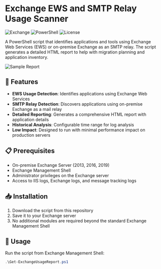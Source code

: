 # Exchange EWS and SMTP Relay Usage Scanner

![Exchange](https://img.shields.io/badge/Exchange-2013%2F2016%2F2019-blue)
![PowerShell](https://img.shields.io/badge/PowerShell-5.1%2B-blue)
![License](https://img.shields.io/badge/License-MIT-green)

A PowerShell script that identifies applications and tools using Exchange Web Services (EWS) or on-premise Exchange as an SMTP relay. The script generates a detailed HTML report to help with migration planning and application inventory.

![Sample Report](https://placeholder.svg?height=300&width=600&query=Sample+Exchange+EWS+Scanner+HTML+Report)

## 🚀 Features

- **EWS Usage Detection**: Identifies applications using Exchange Web Services
- **SMTP Relay Detection**: Discovers applications using on-premise Exchange as a mail relay
- **Detailed Reporting**: Generates a comprehensive HTML report with application details
- **Historical Analysis**: Configurable time range for log analysis
- **Low Impact**: Designed to run with minimal performance impact on production servers

## 📋 Prerequisites

- On-premise Exchange Server (2013, 2016, 2019)
- Exchange Management Shell
- Administrator privileges on the Exchange server
- Access to IIS logs, Exchange logs, and message tracking logs

## 📥 Installation

1. Download the script from this repository
2. Save it to your Exchange server
3. No additional modules are required beyond the standard Exchange Management Shell

## 🔧 Usage

Run the script from Exchange Management Shell:

```powershell
.\Get-ExchangeUsageReport.ps1
